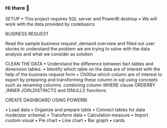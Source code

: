 ### Hi there 👋

SETUP
•	This project requires SQL server and PowerBI desktop
•	We will work with the data provided by codebasics

BUSINESS REQUEST

 Read the sample business request ,demand overview and filled out user stories to understand the problem 
 we are trying to solve with the data analysis and what we consider as solution


CLEAN THE DATA
•	Understand the difference between fact tables and dimension tables.
•	Identify which table on the data are of interest with the help of the business request form
•	Ch00se which column are of interest to export by preparing and transforming these column in sql using concepts
        such as renaming columns. combining column WHERE clause ORDERBY ,INNER JOIN,DISTINCT() and ISNULL() functions

CREATE DASHBOARD USING POWERBI
              
•	Load data
•	Organize and prepare table
•	Connect tables for data mode(star schema)
•	Transform data
•	Calculation measure
•	Import custom visual
•	Pie chart
•	Line chart
•	Bar graph
•	cards
